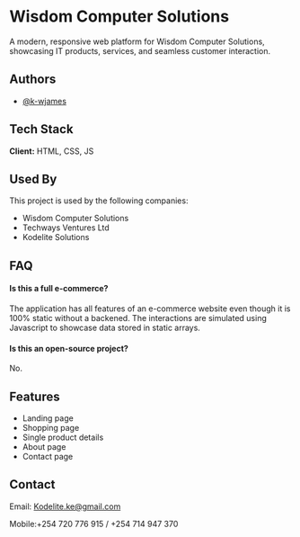 
# Wisdom Computer Solutions

A modern, responsive web platform for Wisdom Computer Solutions, showcasing IT products, services, and seamless customer interaction.


## Authors

- [@k-wjames](https://github.com/k-wjames)


## Tech Stack

**Client:** HTML, CSS, JS



## Used By

This project is used by the following companies:

- Wisdom Computer Solutions
- Techways Ventures Ltd
- Kodelite Solutions


## FAQ

#### Is this a full e-commerce?

The application has all features of an e-commerce website even though it is 100% static without a backened. The interactions are simulated using Javascript to showcase data stored in static arrays.

#### Is this an open-source project?

No.


## Features

- Landing page
- Shopping page
- Single product details
- About page
- Contact page


## Contact

Email: Kodelite.ke@gmail.com

Mobile:+254 720 776 915 / +254 714 947 370